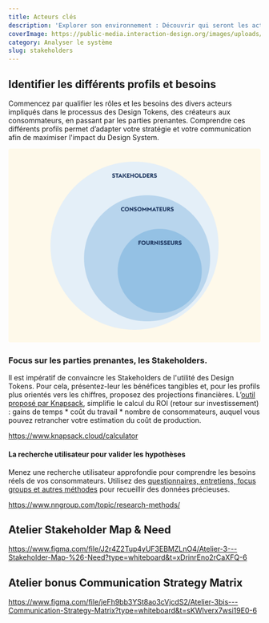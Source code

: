 ```yaml
---
title: Acteurs clés
description: 'Explorer son environnement : Découvrir qui seront les acteurs clés'
coverImage: https://public-media.interaction-design.org/images/uploads/user-content/84689/t9w3aEAerRCLbTwYCHTeeaeBPKiyJxqHNfKSPn8x.jpeg
category: Analyser le système
slug: stakeholders
---
```



## Identifier les différents profils et besoins
Commencez par qualifier les rôles et les besoins des divers acteurs impliqués dans le processus des Design Tokens, des créateurs aux consommateurs, en passant par les parties prenantes. Comprendre ces différents profils permet d’adapter votre stratégie et votre communication afin de maximiser l'impact du Design System.

![stakeholder map concentric](public/schema/06.stakeholder-map.png)

### Focus sur les parties prenantes, les Stakeholders.
Il est impératif de convaincre les Stakeholders de l'utilité des Design Tokens. Pour cela, présentez-leur les bénéfices tangibles et, pour les profils plus orientés vers les chiffres, proposez des projections financières. L’[outil proposé par Knapsack](https://www.knapsack.cloud/calculator), simplifie le calcul du ROI (retour sur investissement) : gains de temps * coût du travail * nombre de consommateurs, auquel vous pouvez retrancher votre estimation du coût de production.

https://www.knapsack.cloud/calculator

#### La recherche utilisateur pour valider les hypothèses
Menez une recherche utilisateur approfondie pour comprendre les besoins réels de vos consommateurs. Utilisez des [questionnaires, entretiens, focus groups et autres méthodes](https://www.nngroup.com/topic/research-methods/) pour recueillir des données précieuses.

https://www.nngroup.com/topic/research-methods/

## Atelier Stakeholder Map & Need

https://www.figma.com/file/J2r4Z2Tup4yUF3EBMZLnO4/Atelier-3---Stakeholder-Map-%26-Need?type=whiteboard&t=xDrinrEno2rCaXFQ-6

## Atelier bonus Communication Strategy Matrix

https://www.figma.com/file/jeFh9bb3YSt8ao3cVjcdS2/Atelier-3bis---Communication-Strategy-Matrix?type=whiteboard&t=sKWIverx7wsi19E0-6

